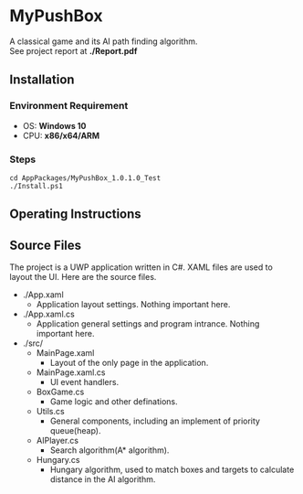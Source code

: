 # MyPushBox

A classical game and its AI path finding algorithm.
\
See project report at **./Report.pdf**

## Installation

### Environment Requirement

+ OS: **Windows 10**
+ CPU: **x86/x64/ARM**

### Steps

    cd AppPackages/MyPushBox_1.0.1.0_Test
    ./Install.ps1

## Operating Instructions

## Source Files

The project is a UWP application written in C#. XAML files are used to layout the UI. Here are the source files.

+ ./App.xaml
  + Application layout settings. Nothing important here.
+ ./App.xaml.cs
  + Application general settings and program intrance. Nothing important here.
+ ./src/
  + MainPage.xaml
    + Layout of the only page in the application.
  + MainPage.xaml.cs
    + UI event handlers.
  + BoxGame.cs
    + Game logic and other definations.
  + Utils.cs
    + General components, including an implement of priority queue(heap).
  + AIPlayer.cs
    + Search algorithm(A\* algorithm).
  + Hungary.cs
    + Hungary algorithm, used to match boxes and targets to calculate distance in the AI algorithm.
